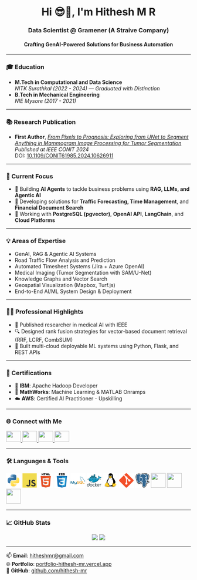 <h1 align="center">Hi 😎👋, I'm Hithesh M R</h1>
<h3 align="center">Data Scientist @ Gramener (A Straive Company)</h3>
<h4 align="center">Crafting GenAI-Powered Solutions for Business Automation</h4>

---

### 🎓 Education
- **M.Tech in Computational and Data Science**  
  *NITK Surathkal (2022 - 2024)* — *Graduated with Distinction*
- **B.Tech in Mechanical Engineering**  
  *NIE Mysore (2017 - 2021)*

---

### 📚 Research Publication
- **First Author**, [*From Pixels to Prognosis: Exploring from UNet to Segment Anything in Mammogram Image Processing for Tumor Segmentation*](https://ieeexplore.ieee.org/document/10626911)  
  *Published at IEEE CONIT 2024*  
  DOI: [10.1109/CONIT61985.2024.10626911](https://doi.org/10.1109/CONIT61985.2024.10626911)

---

### 💼 Current Focus
- 🔭 Building **AI Agents** to tackle business problems using **RAG, LLMs, and Agentic AI**
- 🚦 Developing solutions for **Traffic Forecasting, Time Management**, and **Financial Document Search**
- 📄 Working with **PostgreSQL (pgvector)**, **OpenAI API**, **LangChain**, and **Cloud Platforms**

---

### 💡 Areas of Expertise
- GenAI, RAG & Agentic AI Systems
- Road Traffic Flow Analysis and Prediction
- Automated Timesheet Systems (Jira + Azure OpenAI)
- Medical Imaging (Tumor Segmentation with SAM/U-Net)
- Knowledge Graphs and Vector Search
- Geospatial Visualization (Mapbox, Turf.js)
- End-to-End AI/ML System Design & Deployment

---

### 👨‍🔬 Professional Highlights
- 📄 Published researcher in medical AI with IEEE
- 🔍 Designed rank fusion strategies for vector-based document retrieval (RRF, LCRF, CombSUM)
- 🔧 Built multi-cloud deployable ML systems using Python, Flask, and REST APIs

---

### 🧠 Certifications
- 🧰 **IBM**: Apache Hadoop Developer  
- 🔢 **MathWorks**: Machine Learning & MATLAB Onramps  
- ☁️ **AWS**: Certified AI Practitioner - Upskilling

---

### 🌐 Connect with Me
<p align="left">
  <a href="https://linkedin.com/in/hithesh-mr" target="_blank">
    <img src="https://raw.githubusercontent.com/rahuldkjain/github-profile-readme-generator/master/src/images/icons/Social/linked-in-alt.svg" height="30" width="40" />
  </a>
  <a href="https://stackoverflow.com/users/hithesh-m-r" target="_blank">
    <img src="https://raw.githubusercontent.com/rahuldkjain/github-profile-readme-generator/master/src/images/icons/Social/stack-overflow.svg" height="30" width="40" />
  </a>
  <a href="https://leetcode.com/03hitheshmr" target="_blank">
    <img src="https://raw.githubusercontent.com/rahuldkjain/github-profile-readme-generator/master/src/images/icons/Social/leet-code.svg" height="30" width="40" />
  </a>
  <a href="https://auth.geeksforgeeks.org/user/_hithesh03" target="_blank">
    <img src="https://raw.githubusercontent.com/rahuldkjain/github-profile-readme-generator/master/src/images/icons/Social/geeks-for-geeks.svg" height="30" width="40" />
  </a>
</p>

---

### 🛠️ Languages & Tools
<p align="left">
  <img src="https://raw.githubusercontent.com/devicons/devicon/master/icons/python/python-original.svg" width="40" height="40"/>
  <img src="https://raw.githubusercontent.com/devicons/devicon/master/icons/javascript/javascript-original.svg" width="40" height="40"/>
  <img src="https://raw.githubusercontent.com/devicons/devicon/master/icons/html5/html5-original-wordmark.svg" width="40" height="40"/>
  <img src="https://raw.githubusercontent.com/devicons/devicon/master/icons/css3/css3-original-wordmark.svg" width="40" height="40"/>
  <img src="https://raw.githubusercontent.com/devicons/devicon/master/icons/mysql/mysql-original-wordmark.svg" width="40" height="40"/>
  <img src="https://raw.githubusercontent.com/devicons/devicon/master/icons/docker/docker-original-wordmark.svg" width="40" height="40"/>
  <img src="https://raw.githubusercontent.com/devicons/devicon/master/icons/linux/linux-original.svg" width="40" height="40"/>
  <img src="https://raw.githubusercontent.com/devicons/devicon/master/icons/git/git-original.svg" width="40" height="40"/>
  <img src="https://raw.githubusercontent.com/devicons/devicon/master/icons/postgresql/postgresql-original.svg" width="40" height="40"/>
  <img src="https://www.vectorlogo.zone/logos/pytorch/pytorch-icon.svg" width="40" height="40"/>
  <img src="https://www.vectorlogo.zone/logos/tensorflow/tensorflow-icon.svg" width="40" height="40"/>
  <img src="https://upload.wikimedia.org/wikipedia/commons/0/05/Scikit_learn_logo_small.svg" width="40" height="40"/>
</p>

---

### 📈 GitHub Stats
<p align="center">
  <img src="https://github-readme-stats.vercel.app/api?username=hithesh-mr&show_icons=true&theme=blue-green" />
  <img src="https://github-readme-streak-stats.herokuapp.com/?user=hithesh-mr&theme=dark&hide_border=true"/>
</p>

---

📫 **Email**: hitheshmr@gmail.com  
🌐 **Portfolio**: [portfolio-hithesh-mr.vercel.app](https://portfolio-hithesh-mr.vercel.app)  
🔗 **GitHub**: [github.com/hithesh-mr](https://github.com/hithesh-mr)

